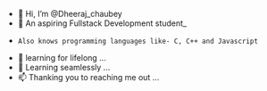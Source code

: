 - 👋 Hi, I’m @Dheeraj_chaubey
- 👀 An aspiring Fullstack Development student_
-     Also knows programming languages like- C, C++ and Javascript
- 🌱 learning for lifelong ...
- 💞️ Learning seamlessly ...
- 📫 Thanking you to reaching me out ...

<!---
dhirucha/dhirucha is a ✨ special ✨ repository because its `README.md` (this file) appears on your GitHub profile.
You can click the Preview link to take a look at your changes.
--->
